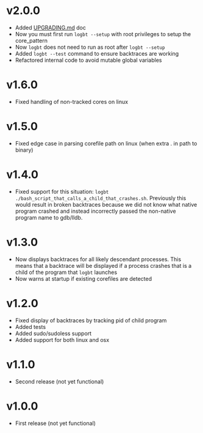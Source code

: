 # v2.0.0

 - Added [UPGRADING.md](UPGRADING.md) doc
 - Now you must first run `logbt --setup` with root privileges to setup the core_pattern
 - Now `logbt` does not need to run as root after `logbt --setup`
 - Added `logbt --test` command to ensure backtraces are working
 - Refactored internal code to avoid mutable global variables

# v1.6.0

 - Fixed handling of non-tracked cores on linux

# v1.5.0

 - Fixed edge case in parsing corefile path on linux (when extra . in path to binary)

# v1.4.0

 - Fixed support for this situation: `logbt ./bash_script_that_calls_a_child_that_crashes.sh`. Previously
   this would result in broken backtraces because we did not know what native program crashed and instead
   incorrectly passed the non-native program name to gdb/lldb.

# v1.3.0

 - Now displays backtraces for all likely descendant processes. This means that
   a backtrace will be displayed if a process crashes that is a child of the
   program that `logbt` launches
 - Now warns at startup if existing corefiles are detected

# v1.2.0

 - Fixed display of backtraces by tracking pid of child program
 - Added tests
 - Added sudo/sudoless support
 - Added support for both linux and osx

# v1.1.0

 - Second release (not yet functional)

# v1.0.0

 - First release (not yet functional)